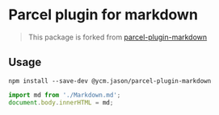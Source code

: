 # Parcel plugin for markdown

> This package is forked from [parcel-plugin-markdown](https://github.com/gongpeione/parcel-plugin-markdown)

## Usage

```
npm install --save-dev @ycm.jason/parcel-plugin-markdown
```

```javascript
import md from './Markdown.md';
document.body.innerHTML = md;
```
